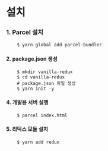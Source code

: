 # 설치

### 1. Parcel 설치

```
    $ yarn global add parcel-bundler
```

#### 2. package.json 생성

```
    $ mkdir vanilla-redux
    $ cd vanilla-redux
    # package.json 파일 생성
    $ yarn init -y
```

#### 4. 개발용 서버 실행

```
    $ parcel index.html
```

#### 5. 리덕스 모듈 설치

```
    $ yarn add redux
```
